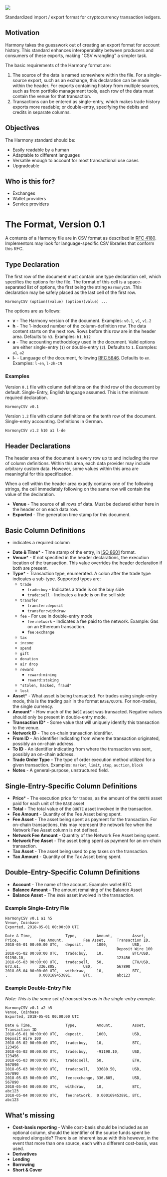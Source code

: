 ![](https://raw.githubusercontent.com/picksco/harmony/master/harmony-logo.png)

Standardized import / export format for cryptocurrency transaction ledgers.

## Motivation

Harmony takes the guesswork out of creating an export format for account history. This standard enhances interoperability between producers and consumers of these exports, making "CSV wrangling" a simpler task.

The basic requirements of the Harmony format are:

1. The source of the data is named somewhere within the file. For a single-source export, such as an exchange, this declaration can be made within the header. For exports containing history from multiple sources, such as from portfolio management tools, each row of the data must contain the venue for that transaction.
2. Transactions can be entered as single-entry, which makes trade history exports more readable; or double-entry, specifying the debits and credits in separate columns.

## Objectives

The Harmony standard should be:

- Easily readable by a human
- Adaptable to different languages
- Versatile enough to account for most transactional use cases
- Upgradeable

## Who is this for?

- Exchanges
- Wallet providers
- Service providers

# The Format, Version 0.1

A contents of a Harmony file are in CSV format as described in [RFC 4180](https://tools.ietf.org/html/rfc4180). Implementors may look for language-specific CSV libraries that conform this RFC.

## Type Declaration

The first row of the document must contain one type declaration cell, which specifies the options for the file. The format of this cell is a space-separated list of options, the first being the string `HarmonyCSV`. This declaration may be safely placed as the last cell of the first row.

    HarmonyCSV (option)(value) (option)(value) ...

The options are as follows:

- **v** - The Harmony version of the document. Examples: `v0.1`, `v1`, `v1.2`
- **h** - The 1-indexed number of the column-definition row. The data content starts on the next row. Rows before this row are in the header area. Defaults to `h3`. Examples: `h1`, `h12`
- **a** - The accounting methodology used in the document. Valid options are either single-entry (`1`) or double-entry (`2`). Defaults to `1`. Examples: `a1`, `a2`
- **l-** - Language of the document, following [RFC 5646](https://tools.ietf.org/html/rfc5646). Defaults to `en`. Examples: `l-en`, `l-zh-CN`

### Examples

Version `0.1` file with column definitions on the third row of the document by default. Single-Entry, English language assumed. This is the minimum required declaration.

    HarmonyCSV v0.1

Version `1.2` file with column definitions on the tenth row of the document. Single-entry accounting. Definitions in German.

    HarmonyCSV v1.2 h10 a1 l-de

## Header Declarations

The header area of the document is every row up to and including the row of column definitions. Within this area, each data provider may include arbitrary custom data. However, some values within this area are meaningful for this specification.

When a cell within the header area exactly contains one of the following strings, the cell immediately following on the same row will contain the value of the declaration.

- **Venue** - The source of all rows of data. Must be declared either here in the header or on each data row.
- **Exported** - The generation time stamp for this document.

## Basic Column Definitions

* indicates a required column

- **Date & Time*** - Time stamp of the entry, in [ISO 8601](https://en.wikipedia.org/wiki/ISO_8601) format.
- **Venue*** - If not specified in the header declarations, the execution location of the transaction. This value overrides the header declaration if both are present.
- **Type*** - Transaction type, enumerated. A colon after the trade type indicates a sub-type. Supported types are:
  - `trade`
    - `trade:buy` - Indicates a trade is on the buy side
    - `trade:sell` - Indicates a trade is on the sell side
  - `transfer`
    - `transfer:deposit`
    - `transfer:withdraw`
  - `fee` - For use in double-entry mode
    - `fee:network` - Indicates a fee paid to the network. Example: Gas on an Ethereum transaction.
    - `fee:exchange`
  - `tax`
  - `income`
  - `spend`
  - `gift`
  - `donation`
  - `air drop`
  - `reward`
    - `reward:mining`
    - `reward:staking`
  - `"stolen, hacked, fraud"`
  - `lost`
- **Asset*** - What asset is being transacted. For trades using single-entry mode, this is the trading pair in the format `BASE/QUOTE`. For non-trades, the single currency.
- **Amount*** - How much of the `BASE` asset was transacted. Negative values should only be present in double-entry mode.
- **Transaction ID*** - Some value that will uniquely identify this transaction to the venue.
- **Network ID** - The on-chain transaction identifier.
- **From ID** - An identifier indicating from where the transaction originated, possibly an on-chain address.
- **To ID** - An identifier indicating from where the transaction was sent, possibly an on-chain address.
- **Trade Order Type** - The type of order execution method utilized for a given transaction. Examples: `market`, `limit`, `stop`, `auction`, `block`
- **Notes** - A general-purpose, unstructured field.

## Single-Entry-Specific Column Definitions

- **Price*** - The execution price for trades, as the amount of the `QUOTE` asset paid for each unit of the `BASE` asset
- **Total** - The total value of the `QUOTE` asset involved in the transaction.
- **Fee Amount** - Quantity of the Fee Asset being spent.
- **Fee Asset** - The asset being spent as payment for the transaction. For on-chain transactions, this may represent the network fee when the Network Fee Asset column is not defined.
- **Network Fee Amount** - Quantity of the Network Fee Asset being spent.
- **Network Fee Asset** - The asset being spent as payment for an on-chain transaction.
- **Tax Asset** - The asset being used to pay taxes on the transaction.
- **Tax Amount** - Quantity of the Tax Asset being spent.

## Double-Entry-Specific Column Definitions

- **Account** - The name of the account. Example: wallet:BTC.
- **Balance Amount** - The amount remaining of the Balance Asset
- **Balance Asset** - The `BASE` asset involved in the transaction.

### Example Single-Entry File

    HarmonyCSV v0.1 a1 h5
    Venue, Coinbase
    Exported, 2018-05-01 00:00:00 UTC
    
    Date & Time,               Type,         Amount,         Asset,         Price,         Fee Amount,         Fee Asset,     Transaction ID,
    2018-05-01 00:00:00 UTC,   deposit,      1000,           USD,           ,              ,                   ,              Deposit Wire 100
    2018-05-02 00:00:00 UTC,   trade:buy,    10,             BTC/USD,       91190.10,      ,                   ,              123456
    2018-05-03 00:00:00 UTC,   trade:sell,   50,             ETH/USD,       673.61,        336.805,            USD,           567890
    2018-05-04 00:00:00 UTC,   withdraw,     10,             BTC,           ,              0.000169453891,     BTC,           abc123

### Example Double-Entry File

*Note: This is the same set of transactions as in the single-entry example.*

    HarmonyCSV v0.1 a2 h5
    Venue, Coinbase
    Exported, 2018-05-01 00:00:00 UTC
    
    Date & Time,               Type,         Amount,         Asset,         Transaction ID
    2018-05-01 00:00:00 UTC,   deposit,      1000,           USD,           Deposit Wire 100
    2018-05-02 00:00:00 UTC,   trade:buy,    10,             BTC,           123456
    2018-05-02 00:00:00 UTC,   trade:buy,    -91190.10,      USD,           123456
    2018-05-03 00:00:00 UTC,   trade:sell,   50,             ETH,           567890
    2018-05-03 00:00:00 UTC,   trade:sell,   33680.50,       USD,           567890
    2018-05-03 00:00:00 UTC,   fee:exchange, 336.805,        USD,           567890
    2018-05-04 00:00:00 UTC,   withdraw,     10,             BTC,           abc123
    2018-05-04 00:00:00 UTC,   fee:network,  0.000169453891, BTC,           abc123

## What's missing

- **Cost-basis reporting** - While cost-basis should be included as an optional column, should the identifier of the source funds spent be required alongside? There is an inherent issue with this however, in the event that more than one source, each with a different cost-basis, was used.
- **Derivatives**
- **Lending**
- **Borrowing**
- **Short & Cover**
